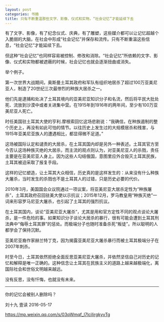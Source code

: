 ```yaml
---
layout: post
categories: 书摘
title: 只有不断重温那些文字、影像、仪式和实物，“社会记忆”才能延续下去
---
```


有了文字、影像，有了纪念仪式、庆典，有了雕塑，这些媒介都可以让记忆超越个入脆弱的大脑，在社会中形成“社会记忆”并保存和流传。只有不断重温这些信息，“社会记忆”才能延续下去。

但这种“社会记忆”也同样容易被控制、修改和消除。“社会记忆”所依赖的文字、影像、仪式和实物都被遮蔽的时候，社会记忆也就会逐渐扭曲或消失。

举个例子。

第一次世界大战期间，奥斯曼土耳其政府和军队有组织地居杀了超过100万亚美尼亚人，制造了20世纪三次最惨烈的种族大居杀之一。

他们先是逮捕和处决了土耳其境内的亚美尼亚知识分子和名流，然后将平民大批处死、流放到沙漠中或者关进集中营。在1915年到1916年的两年间，至少有100万亚美尼亚人死亡。

时任美国驻土耳其大使的亨利.摩根索回忆这场悲剧说：“我确信，在种族遏制的整个历史上，再没有如此可怕的情节。以往历史上发生过的大规模居杀和残害，与1915年亚美尼亚族人的遭遇相比，都显得微不足道。”

这场被国际认定和谴责的大居杀，在土耳其国内却是另外一种表述。土耳其官方至今否认这场种族灭绝的大居杀，而主流的观点则认为，对亚美尼亚人的杀戮，责任主要是在亚美尼亚人身上。因为这些人勾结俄国，意图里应外合毁灭土耳其民族，土耳其被迫采取了报复手段。

这样的记忆塑造，让土耳其大众相信，历史真的是这样发生的：从来没有什么种族大屠杀，当时发生的杀戮也不是土耳其人的过错，只是历史必要的代价。

2010年3月，美国国会众议院通过一项议案，将亚美尼亚大居杀定性为“种族屠杀”，土耳其政府召回驻美大使以示抗议；2015年12月，罗马教皇用“种族灭绝”一词来形容罗马尼亚大屠杀，也引起了土耳其的强烈抗议。

在土耳其国内，谈论“亚美尼亚大屠杀”，尤其是用和官方定性不同的观点谈论大屠杀，是一件危险的事。如果知识分子谈论大居杀的暴行，很有可能会遭到土耳其刑法典中“侮辱土耳其罪”的惩处。而极端分子也随时准备杀死“叛徒”。所以聪明的人都学会了保持沉默。

亚美尼亚裔作家赫兰特丁克，因为揭露亚美尼亚大屠杀暴行而被土耳其极端分子在2007年刺杀。

时至今日，土耳其依然拒绝全面反思亚美尼亚大屠杀，并依然坚信自己对历史的记忆和解释是唯一正确的。这种信念让土耳其在民族主义的道路上越来越极端化，离国际社会和世俗文明越来越远。

没有反思，没有忏悔，也就没有未来。

---

你的记忆会被别人删除吗？

刘十九  壹读  2016-05-17

https://mp.weixin.qq.com/s/03qWmqf_l7lciIirgkyvTg